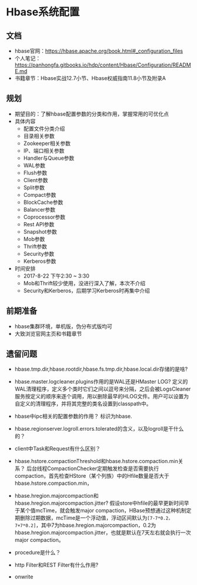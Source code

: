 # Hbase系统配置
## 文档
* hbase官网：https://hbase.apache.org/book.html#_configuration_files
* 个人笔记：https://panhongfa.gitbooks.io/hdp/content/Hbase/Configuration/README.md
* 书籍章节：Hbase实战12.7小节、Hbase权威指南11.8小节及附录A

## 规划
* 期望目的：了解hbase配置参数的分类和作用，掌握常用的可优化点
* 具体内容
  * 配置文件分类介绍
  * 目录相关参数
  * Zookeeper相关参数
  * IP、端口相关参数
  * Handler与Queue参数
  * WAL参数
  * Flush参数
  * Client参数
  * Split参数
  * Compact参数
  * BlockCache参数
  * Balancer参数
  * Coprocessor参数
  * Rest API参数
  * Snapshot参数
  * Mob参数
  * Thrift参数
  * Security参数
  * Kerberos参数
* 时间安排
  * 2017-8-22 下午2:30 ~ 3:30
  * Mob和Thrift较少使用，没进行深入了解，本次不介绍
  * Security和Kerberos，后期学习Kerberos时再集中介绍

## 前期准备
* hbase集群环境，单机版，伪分布式版均可
* 大致浏览官网主页和书籍章节

## 遗留问题
* hbase.tmp.dir,hbase.rootdir,hbase.fs.tmp.dir,hbase.local.dir存储的是啥?

* hbase.master.logcleaner.plugins作用的是WAL还是HMaster LOG?
定义的WAL清理程序，定义多个类时它们之间以逗号来分隔，之后会被LogsCleaner服务按定义的顺序来逐个调用，用以删除最早的HLOG文件。用户可以设置为自定义的清理程序，并将其完整的类名设置到classpath中。

* hbase中ipc相关的配置参数的作用？
标识为hbase.

* hbase.regionserver.logroll.errors.tolerated的含义，以及logroll是干什么的？


* client中Task和Request有什么区别？

* hbase.hstore.compactionThreshold和hbase.hstore.compaction.min关系？
后台线程CompactionChecker定期触发检查是否需要执行compaction，首先检查HStore（某个列族）中的Hfile数量是否大于hbase.hstore.compaction.min，

* hbase.hregion.majorcompaction和hbase.hregion.majorcompaction.jitter?
假设store中hfile的最早更新时间早于某个值mcTime，就会触发major compaction，HBase预想通过这种机制定期删除过期数据，mcTime是一个浮动值，浮动区间默认为`[7-7*0.2，7+7*0.2]`，其中7为hbase.hregion.majorcompaction，0.2为hbase.hregion.majorcompaction.jitter，也就是默认在7天左右就会执行一次major compaction。

* procedure是什么？

* http Filter和REST Filter有什么作用?

* onwrite

